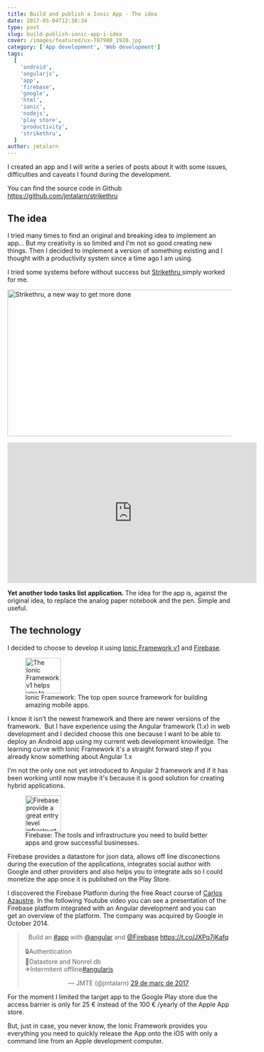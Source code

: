 ```yaml
---
title: Build and publish a Ionic App - The idea
date: 2017-05-04T12:38:34
type: post
slug: build-publish-ionic-app-i-idea
cover: /images/featured/ux-787980_1920.jpg
category: ['App development', 'Web development']
tags:
  [
    'android',
    'angularjs',
    'app',
    'firebase',
    'google',
    'html',
    'ionic',
    'nodejs',
    'play store',
    'productivity',
    'strikethru',
  ]
author: jmtalarn
---
```


I created an app and I will write a series of posts about it with some issues, difficulties and caveats I found during the development.</p>
<p>You can find the source code in Github <a href="https://github.com/jmtalarn/strikethru" target="\_blank">https://github.com/jmtalarn/strikethru</a>
<!--more-->

<h2>The idea</h2>
<p>I tried many times to find an original and breaking idea to implement an app... But my creativity is so limited and I'm not so good creating new things. Then I decided to implement a version of something existing and I thought with a productivity system since a time ago I am using.</p>

<p>I tried some systems before without success but <a href="http://striketh.ru/">Strikethru </a>simply worked for me.</p>
<p><img src="../images/2017-04-27-09_59_06-Strikethru.png" alt="Strikethru, a new way to get more done" width="786" height="329" /></p>

<iframe src="https://www.youtube.com/embed/T4M8JfArx6I?rel=0" width="560" height="315" frameborder="0" allowfullscreen="allowfullscreen"></iframe>

<p><strong>Yet another todo tasks list application. </strong>The idea for the app is, against the original idea, to replace the analog paper notebook and the pen. Simple and useful.</p>

<h2 id="technology"> The technology</h2>

<p>I decided to choose to develop it using <a href="https://ionicframework.com/">Ionic Framework v1</a> and <a href="https://firebase.google.com/">Firebase</a>.</p>

<figure><img src="../images/1200px-Ionic_Logo.svg.png" style="height: 5rem; width:auto" alt="The Ionic Framework v1 helps you to create hybrid mobile apps" /> <figcaption>Ionic Framework: The top open source framework for building amazing mobile apps.</figcaption></figure>

<p>I know it isn't the newest framework and there are newer versions of the framework.  But I have experience using the Angular framework (1.x) in web development and I decided choose this one because I want to be able to deploy an Android app using my current web development knowledge. The learning curve with Ionic Framework it's a straight forward step if you already know something about Angular 1.x</p>

<p>I'm not the only one not yet introduced to Angular 2 framework and if it has been working until now maybe it's because it is good solution for creating hybrid applications.</p>

<figure><img src="../images/image00.png" style="height: 5rem; width:auto" alt="Firebase provide a great entry level infrastructure to provide a greatful backend to your apps."/>
<figcaption> Firebase: The tools and infrastructure you need to build better apps and grow successful businesses.</figcaption></figure>

<p>Firebase provides a datastore for json data, allows off line disconections during the execution of the applications, integrates social author with Google and other providers and also helps you to integrate ads so I could monetize the app once it is published on the Play Store.</p>

<p>I discovered the Firebase Platform during the free React course of <a href="http://carlosazaustre.es/blog">Carlos Azaustre</a>. In the following Youtube video you can see a presentation of the Firebase platform integrated with an Angular development and you can get an overview of the platform. The company was acquired by Google in October 2014.</p>

<blockquote class="twitter-tweet" data-lang="ca">
<p dir="ltr" lang="en" style="text-align: center;">Build an <a href="https://twitter.com/hashtag/app?src=hash">#app</a> with <a href="https://twitter.com/angular">@angular</a> and <a href="https://twitter.com/Firebase">@Firebase</a> <a href="https://t.co/JXPq7jKafq">https://t.co/JXPq7jKafq</a></p>
<p>🔒Authentication<br />
💾Datastore and Nonrel db<br />
✈Intermitent offline<a href="https://twitter.com/hashtag/angularjs?src=hash">#angularjs</a></p>
<p style="text-align: center;">— JMTE (@jmtalarn) <a href="https://twitter.com/jmtalarn/status/847149153000050688">29 de març de 2017</a></p>
</blockquote>
<script async="" src="//platform.twitter.com/widgets.js" charset="utf-8"></script>

<p>For the moment I limited the target app to the Google Play store due the access barrier is only for 25 € instead of the 100 € /yearly of the Apple App store.</p>
<p>But, just in case, you never know, the Ionic Framework provides you everything you need to quickly release the App onto the iOS with only a command line from an Apple development computer.</p>
